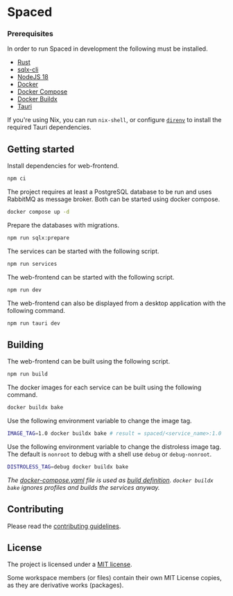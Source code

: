 # Spaced

### Prerequisites

In order to run Spaced in development the following must be installed.

- [Rust](https://www.rust-lang.org/learn/get-started)
- [sqlx-cli](https://github.com/launchbadge/sqlx/blob/HEAD/sqlx-cli/README.md#install)
- [NodeJS 18](https://nodejs.org/)
- [Docker](https://docker.com/)
- [Docker Compose](https://docs.docker.com/compose)
- [Docker Buildx](https://github.com/docker/buildx)
- [Tauri](https://tauri.app/v1/guides/getting-started/prerequisites)
<!-- - Protoc -->

If you're using Nix, you can run `nix-shell`, or configure [`direnv`](https://nixos.wiki/wiki/Development_environment_with_nix-shell#direnv) to install
the required Tauri dependencies.

## Getting started

Install dependencies for web-frontend.

```sh
npm ci
```

The project requires at least a PostgreSQL database to be run and uses RabbitMQ as message broker. Both can be started using docker compose.

```sh
docker compose up -d
```

Prepare the databases with migrations.

```sh
npm run sqlx:prepare
```

The services can be started with the following script.

```sh
npm run services
```

The web-frontend can be started with the following script.

```sh
npm run dev
```

The web-frontend can also be displayed from a desktop application with the following command.

```sh
npm run tauri dev
```

## Building

The web-frontend can be built using the following script.

```sh
npm run build
```

The docker images for each service can be built using the following command.

```sh
docker buildx bake
```

Use the following environment variable to change the image tag.

```sh
IMAGE_TAG=1.0 docker buildx bake # result = spaced/<service_name>:1.0
```

Use the following environment variable to change the distroless image tag. The default is `nonroot` to debug with a shell use `debug` or `debug-nonroot`.

```sh
DISTROLESS_TAG=debug docker buildx bake
```

_The [docker-compose.yaml](./docker-compose.yaml) file is used as [build definition](https://docs.docker.com/engine/reference/commandline/buildx_bake/#file). `docker buildx bake` ignores profiles and builds the services anyway._

## Contributing

Please read the [contributing guidelines](CONTRIBUTING.md).

## License

The project is licensed under a [MIT license](LICENSE).

Some workspace members (or files) contain their own MIT License copies, as they are derivative works (packages).
